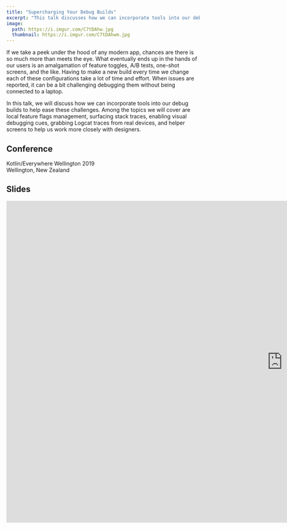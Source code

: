 ```yaml
---
title: "Supercharging Your Debug Builds"
excerpt: "This talk discusses how we can incorporate tools into our debug builds to help ease development challenges"
image:
  path: https://i.imgur.com/C7tDAhw.jpg
  thumbnail: https://i.imgur.com/C7tDAhwm.jpg
---
```

If we take a peek under the hood of any modern app, chances are there is so much more than meets the eye. What eventually ends up in the hands of our users is an amalgamation of feature toggles, A/B tests, one-shot screens, and the like. Having to make a new build every time we change each of these configurations take a lot of time and effort. When issues are reported, it can be a bit challenging debugging them without being connected to a laptop.

In this talk, we will discuss how we can incorporate tools into our debug builds to help ease these challenges. Among the topics we will cover are local feature flags management, surfacing stack traces, enabling visual debugging cues, grabbing Logcat traces from real devices, and helper screens to help us work more closely with designers.

## Conference
Kotlin/Everywhere Wellington 2019  
Wellington, New Zealand

## Slides
<div class="responsive-embed responsive-embed-16by9">
  <iframe src="https://docs.google.com/presentation/d/e/2PACX-1vS19EThThL4uyWMsxPLcXpqTHcRxTanBIACpGqCo-bPp286YHtrlgL8UgBQDQ3GPkBIaWZE5puLMA4A/embed?start=false&loop=false&delayms=3000" frameborder="0" width="1440" height="839" allowfullscreen="true" mozallowfullscreen="true" webkitallowfullscreen="true"></iframe>
</div>


